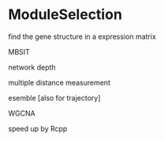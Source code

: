 # ModuleSelection
find the gene structure in a expression matrix

MBSIT

network depth

multiple distance measurement

esemble [also for trajectory]

WGCNA

speed up by Rcpp

